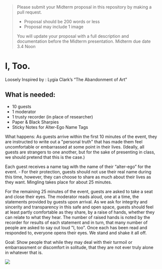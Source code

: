 > Please submit your Midterm proposal in this repository by making a pull request.
> * Proposal should be 200 words or less
> * Proposal may include 1 image
>
>You will update your proposal with a full description and documentation before the Midterm presentation.
>Midterm due date 3.4 Noon

# I, Too.
Loosely Inspired by : Lygia Clark’s “The Abandonment of Art”

## What is needed:
* 10 guests
* 1 moderator
* 1 trusty recorder (in place of researcher)
* Paper & Black Sharpies
* Sticky Notes for Alter-Ego Name Tags

What happens:
As guests arrive within the first 10 minutes of the event, they are instructed to write out a "personal truth" that has made them feel uncomfortable or embarrassed at some point in their lives. (Ideally, all guests are strangers to one another, but for the sake of presenting in class, we should pretend that this is the case.)

Each guest receives a name tag with the name of their “alter-ego” for the event. - For their protection, guests should not use their real name during this time, however, they can choose to share as much about their lives as they want. Mingling takes place for about 25 minutes.

For the remaining 25 minutes of the event, guests are asked to take a seat and close their eyes. The moderator reads aloud, one at a time, the statements provided by guests upon arrival. As we ask for integrity and sincerity and transparency in this safe and open space, guests should feel at least partly comfortable as they share, by a raise of hands, whether they can relate to what they hear. The number of raised hands is noted by the recorder for results of each statement and in turn, that many number of people are asked to say out loud "I, too". Once each has been read and responded to, everyone opens their eyes. We stand and shake it all off. 

Goal:
Show people that while they may deal with their turmoil or embarrassment or discomfort in solitude, that they are not ever truly alone in whatever that is.

![](https://raw.githubusercontent.com/stephaniepaige/teachingasart2018/master/assignments/5_Midterm/img/iTooExample.JPG)
